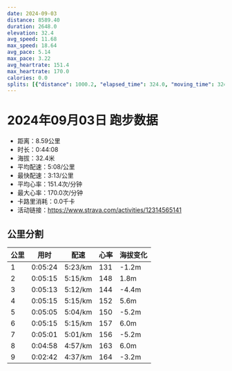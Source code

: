 ```yaml
---
date: 2024-09-03
distance: 8589.40
duration: 2648.0
elevation: 32.4
avg_speed: 11.68
max_speed: 18.64
avg_pace: 5.14
max_pace: 3.22
avg_heartrate: 151.4
max_heartrate: 170.0
calories: 0.0
splits: [{"distance": 1000.2, "elapsed_time": 324.0, "moving_time": 324.0, "average_speed": 3.09, "pace": 5.3937540453074435, "average_heartrate": 131.65740740740742, "elevation_difference": -1.2, "split_number": 1}, {"distance": 1000.1, "elapsed_time": 315.0, "moving_time": 315.0, "average_speed": 3.17, "pace": 5.2576340694006305, "average_heartrate": 148.67619047619047, "elevation_difference": 1.8, "split_number": 2}, {"distance": 1002.3, "elapsed_time": 313.0, "moving_time": 313.0, "average_speed": 3.2, "pace": 5.208343749999999, "average_heartrate": 144.91054313099042, "elevation_difference": -4.4, "split_number": 3}, {"distance": 998.3, "elapsed_time": 315.0, "moving_time": 315.0, "average_speed": 3.17, "pace": 5.2576340694006305, "average_heartrate": 152.2888888888889, "elevation_difference": 5.6, "split_number": 4}, {"distance": 1001.8, "elapsed_time": 305.0, "moving_time": 305.0, "average_speed": 3.28, "pace": 5.081310975609756, "average_heartrate": 150.84590163934425, "elevation_difference": -5.2, "split_number": 5}, {"distance": 998.8, "elapsed_time": 315.0, "moving_time": 315.0, "average_speed": 3.17, "pace": 5.2576340694006305, "average_heartrate": 157.97460317460317, "elevation_difference": 6.0, "split_number": 6}, {"distance": 1000.1, "elapsed_time": 301.0, "moving_time": 301.0, "average_speed": 3.32, "pace": 5.020090361445783, "average_heartrate": 156.4717607973422, "elevation_difference": -5.2, "split_number": 7}, {"distance": 1000.7, "elapsed_time": 298.0, "moving_time": 298.0, "average_speed": 3.36, "pace": 4.960327380952381, "average_heartrate": 163.4731543624161, "elevation_difference": 6.0, "split_number": 8}, {"distance": 584.9, "elapsed_time": 167.0, "moving_time": 162.0, "average_speed": 3.61, "pace": 4.616814404432133, "average_heartrate": 164.38888888888889, "elevation_difference": -3.2, "split_number": 9}]
---
```


# 2024年09月03日 跑步数据

- 距离：8.59公里
- 时长：0:44:08
- 海拔：32.4米
- 平均配速：5:08/公里
- 最快配速：3:13/公里
- 平均心率：151.4次/分钟
- 最大心率：170.0次/分钟
- 卡路里消耗：0.0千卡
- 活动链接：https://www.strava.com/activities/12314565141

## 公里分割

| 公里 | 用时 | 配速 | 心率 | 海拔变化 |
|------|------|------|------|------|
| 1 | 0:05:24 | 5:23/km | 131 | -1.2m |
| 2 | 0:05:15 | 5:15/km | 148 | 1.8m |
| 3 | 0:05:13 | 5:12/km | 144 | -4.4m |
| 4 | 0:05:15 | 5:15/km | 152 | 5.6m |
| 5 | 0:05:05 | 5:04/km | 150 | -5.2m |
| 6 | 0:05:15 | 5:15/km | 157 | 6.0m |
| 7 | 0:05:01 | 5:01/km | 156 | -5.2m |
| 8 | 0:04:58 | 4:57/km | 163 | 6.0m |
| 9 | 0:02:42 | 4:37/km | 164 | -3.2m |

